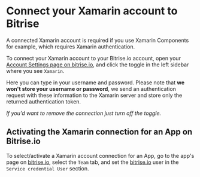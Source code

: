 # Connect your Xamarin account to Bitrise

A connected Xamarin account is required if you use Xamarin Components for example, which requires Xamarin authentication.

To connect your Xamarin account to your Bitrise.io account, open your [Account Settings page on bitrise.io](https://www.bitrise.io/me/profile#/overview), and click the toggle in the left sidebar where you see `Xamarin`.

Here you can type in your username and password. Please note that **we won't store your username or password**, we send an authentication request with these information to the Xamarin server and store only the returned authentication token.

_If you'd want to remove the connection just turn off the toggle._

## Activating the Xamarin connection for an App on Bitrise.io

To select/activate a Xamarin account connection for an App, go to the app's page on [bitrise.io](https://www.bitrise.io), select the `Team` tab, and set the [bitrise.io](https://www.bitrise.io) user in the `Service credential User` section.

